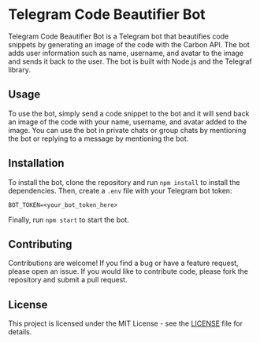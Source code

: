 
# Telegram Code Beautifier Bot

Telegram Code Beautifier Bot is a Telegram bot that beautifies code snippets by generating an image of the code with the Carbon API. The bot adds user information such as name, username, and avatar to the image and sends it back to the user. The bot is built with Node.js and the Telegraf library.

## Usage

To use the bot, simply send a code snippet to the bot and it will send back an image of the code with your name, username, and avatar added to the image. You can use the bot in private chats or group chats by mentioning the bot or replying to a message by mentioning the bot.

## Installation

To install the bot, clone the repository and run `npm install` to install the dependencies. Then, create a `.env` file with your Telegram bot token:

```
BOT_TOKEN=<your_bot_token_here>
```

Finally, run `npm start` to start the bot.

## Contributing

Contributions are welcome! If you find a bug or have a feature request, please open an issue. If you would like to contribute code, please fork the repository and submit a pull request.

## License

This project is licensed under the MIT License - see the [LICENSE](LICENSE) file for details.
